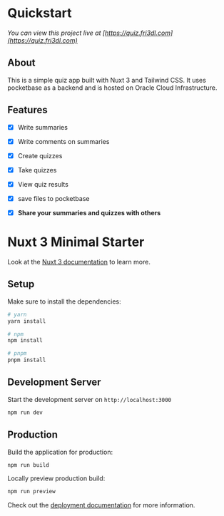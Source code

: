 # Quickstart
*You can view this project live at [https://quiz.fri3dl.com](https://quiz.fri3dl.com)*

## About
This is a simple quiz app built with Nuxt 3 and Tailwind CSS. It uses pocketbase as a backend and is hosted on Oracle Cloud Infrastructure.

## Features
- [x] Write summaries
- [x] Write comments on summaries
- [x] Create quizzes
- [x] Take quizzes
- [x] View quiz results
- [x] save files to pocketbase
- [x] **Share your summaries and quizzes with others**


# Nuxt 3 Minimal Starter

Look at the [Nuxt 3 documentation](https://nuxt.com/docs/getting-started/introduction) to learn more.

## Setup

Make sure to install the dependencies:

```bash
# yarn
yarn install

# npm
npm install

# pnpm
pnpm install
```

## Development Server

Start the development server on `http://localhost:3000`

```bash
npm run dev
```

## Production

Build the application for production:

```bash
npm run build
```

Locally preview production build:

```bash
npm run preview
```

Check out the [deployment documentation](https://nuxt.com/docs/getting-started/deployment) for more information.
